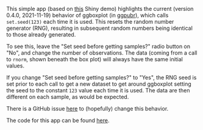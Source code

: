 This simple app (based on
[this](https://shiny.rstudio.com/gallery/tabsets.html) Shiny demo)
highlights the current (version 0.4.0, 2021-11-19) behavior of ggboxplot
(in [ggpubr](https://github.com/kassambara/ggpubr)), which calls
`set.seed(123)` each time it is used. This resets the random number
generator (RNG), resulting in subsequent random numbers being identical to
those already generated.

To see this, leave the "Set seed before getting samples?" radio button on
"No", and change the number of observations. The data (coming from a call
to `rnorm`, shown beneath the box plot) will always have the same initial
values.

If you change "Set seed before getting samples?" to "Yes", the RNG seed is
set prior to each call to get a new dataset to get around ggboxplot setting
the seed to the constant `123` value each time it is used. The data are
then different on each sample, as would be expected.

There is a GitHub issue
[here](https://github.com/kassambara/ggpubr/issues/177) to (hopefully)
change this behavior.

The code for this app can be found
[here](https://github.com/terrycojones/ggboxplot-random-seed-demo).
